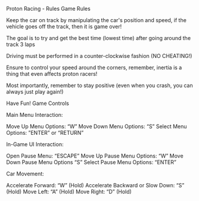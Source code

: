 Proton Racing - Rules 
Game Rules

Keep the car on track by manipulating the car's position and speed, if the vehicle goes off the track, then it is game over!

The goal is to try and get the best time (lowest time) after going around the track 3 laps

Driving must be performed in a counter-clockwise fashion (NO CHEATING!)

Ensure to control your speed around the corners, remember, inertia is a thing that even affects proton racers!

Most importantly, remember to stay positive (even when you crash, you can always just play again!) 

Have Fun!
Game Controls

Main Menu Interaction:

Move Up Menu Options:  “W” 
Move Down Menu Options:  “S” 
Select Menu Options: ”ENTER” or “RETURN” 

In-Game UI Interaction: 

Open Pause Menu:  “ESCAPE”
Move Up Pause Menu Options:  “W” 
Move Down Pause Menu Options  “S” 
Select Pause Menu Options:  “ENTER” 

Car Movement: 

Accelerate Forward:  “W” (Hold)
Accelerate Backward or Slow Down:  “S” (Hold) 
Move Left:  “A” (Hold) 
Move Right:  “D” (Hold)
